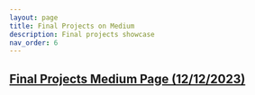 ```yaml
---
layout: page
title: Final Projects on Medium  
description: Final projects showcase
nav_order: 6
---
```



##  <a href="https://medium.com/institute-for-applied-computational-science/ac215-fall2023-projects/home/" target="_blank">Final Projects Medium Page (12/12/2023)</a>

